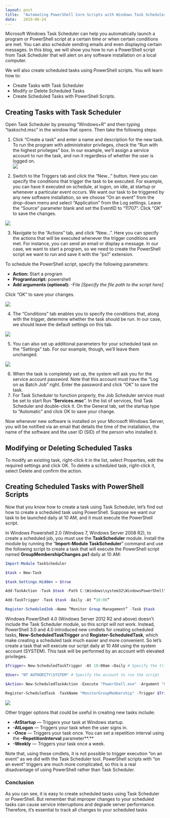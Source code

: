 ```yaml
---
layout: post
title:  "Automating PowerShell Core Scripts with Windows Task Scheduler"
date:   2019-06-24
---
```


Microsoft Windows Task Scheduler can help you automatically launch a program or  PowerShell  script at a certain time or when certain conditions are met. You can also schedule sending emails and even displaying certain messages. In this blog, we will show you how to run a PowerShell script from Task Scheduler that will alert on any software installation on a local computer.


We will also create scheduled tasks using PowerShell scripts. You will learn how to:

-   Create Tasks with Task Scheduler
-   Modify or Delete Scheduled Tasks
-   Create Scheduled Tasks with PowerShell Scripts.

## Creating Tasks with Task Scheduler

Open Task Scheduler by pressing “Windows+R” and then typing “taskschd.msc” in the window that opens. Then take the following steps:

1. Click “Create a task” and enter a name and description for the new task. To run the program with administrator privileges, check the “Run with the highest privileges” box. In our example, we’ll assign a service account to run the task, and run it regardless of whether the user is logged on.  
![](https://blog.netwrix.com/wp-content/uploads/2018/07/Task1.png)

2. Switch to the Triggers tab and click the “New…” button. Here you can specify the conditions that trigger the task to be executed. For example, you can have it executed on schedule, at logon, on idle, at startup or whenever a particular event occurs. We want our task to be triggered by any new software installation, so we choose “On an event” from the drop-down menu and select “Application” from the Log settings. Leave the “Source” parameter blank and set the EventID to “11707”. Click “OK” to save the changes.

![](https://blog.netwrix.com/wp-content/uploads/2018/07/Task2.png)

3. Navigate to the “Actions” tab, and click “New…”. Here you can specify the actions that will be executed whenever the trigger conditions are met. For instance, you can send an email or display a message. In our case, we want to start a program, so we need to create the PowerShell script we want to run and save it with the “ps1” extension. 

To schedule the PowerShell script, specify the following parameters:

-   **Action:** Start a program
-   **Program\script:**  powershell
-   **Add arguments (optional):**  -File  _[Specify the file path to the script here]_

Click “OK” to save your changes.

![](https://blog.netwrix.com/wp-content/uploads/2018/07/Task3.png)

4. The “Conditions” tab enables you to specify the conditions that, along with the trigger, determine whether the task should be run. In our case, we should leave the default settings on this tab.

![](https://blog.netwrix.com/wp-content/uploads/2018/07/Task4.png)

5. You can also set up additional parameters for your scheduled task on the “Settings” tab. For our example, though, we’ll leave them unchanged.

![](https://blog.netwrix.com/wp-content/uploads/2018/07/Task5.png)

6. When the task is completely set up, the system will ask you for the service account password. Note that this account must have the “Log on as Batch Job” right. Enter the password and click “OK” to save the task.  
7. For Task Scheduler to function properly, the Job Scheduler service must be set to start Run “**Services.msc**”. In the list of services, find Task Scheduler and double-click it. On the General tab, set the startup type to “Automatic” and click OK to save your change.

Now whenever new software is installed on your Microsoft Windows Server, you will be notified via an email that details the time of the installation, the name of the software and the user ID (SID) of the person who installed it.

## Modifying or Deleting Scheduled Tasks

To modify an existing task, right-click it in the list, select Properties, edit the required settings and click OK. To delete a scheduled task, right-click it, select Delete and confirm the action.

## Creating Scheduled Tasks with PowerShell Scripts

Now that you know how to create a task using Task Scheduler, let’s find out how to create a scheduled task using PowerShell. Suppose we want our task to be launched daily at 10 AM, and it must execute the PowerShell script.

In Windows Powershell 2.0 (Windows 7, Windows Server 2008 R2), to create a scheduled job, you must use the  **TaskScheduler**  module. Install the module by running the “**Import-Module TaskScheduler**” command and use the following script to create a task that will execute the PowerShell script named  **GroupMembershipChanges.ps1**  daily at 10 AM:

```powershell
Import-Module TaskScheduler 

$task = New-Task

$task.Settings.Hidden = $true

Add-TaskAction -Task $task -Path C:\Windows\system32\WindowsPowerShell\v1.0\powershell.exe –Arguments “-File C:\Scripts\Script.ps1”

Add-TaskTrigger -Task $task -Daily -At “10:00”

Register-ScheduledJob –Name ”Monitor Group Management” -Task $task
```

Windows PowerShell 4.0 (Windows Server 2012 R2 and above) doesn’t include the Task Scheduler module, so this script will not work. Instead, PowerShell 3.0 and 4.0 introduced new cmdlets for creating scheduled tasks,  **New-ScheduledTaskTrigger**  and  **Register-ScheduledTask**, which make creating a scheduled task much easier and more convenient. So let’s create a task that will execute our script daily at 10 AM using the system account (SYSTEM). This task will be performed by an account with elevated privileges.

```powershell
$Trigger= New-ScheduledTaskTrigger -At 10:00am –Daily # Specify the trigger settings

$User= "NT AUTHORITY\SYSTEM" # Specify the account to run the script

$Action= New-ScheduledTaskAction -Execute "PowerShell.exe" -Argument "C:\PS\StartupScript.ps1" # Specify what program to run and with its parameters

Register-ScheduledTask -TaskName "MonitorGroupMembership" -Trigger $Trigger -User $User -Action $Action -RunLevel Highest –Force # Specify the name of the task
```

![](https://blog.netwrix.com/wp-content/uploads/2018/07/Task6.png)

Other trigger options that could be useful in creating new tasks include:

-   **-AtStartup**  — Triggers your task at Windows startup.
-   **-AtLogon**  — Triggers your task when the user signs in.
-   **-Once**  — Triggers your task once. You can set a repetition interval using the  **–RepetitionInterval** parameter**.**
-   **-Weekly**  — Triggers your task once a week.

Note that, using these cmdlets, it is not possible to trigger execution “on an event” as we did with the Task Scheduler tool. PowerShell scripts with “on an event” triggers are much more complicated, so this is a real disadvantage of using PowerShell rather than Task Scheduler.

### Conclusion

As you can see, it is easy to create scheduled tasks using Task Scheduler or PowerShell. But remember that improper changes to your scheduled tasks can cause service interruptions and degrade server performance. Therefore, it’s essential to track all changes to your scheduled tasks
